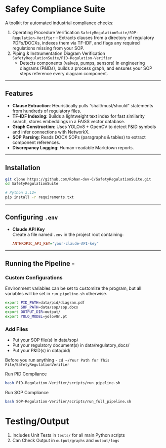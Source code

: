 # Safey Compliance Suite

A toolkit for automated industrial compliance checks:

1. Operating Procedure Verification `SafetyRegulationSuite/SOP-Regulation-Verifier`
   – Extracts clauses from a directory of regulatory PDFs/DOCXs, indexes them via TF-IDF, and flags any required regulations missing from your SOP.
3. Piping & Instrumentation Diagram Verification `SafetyRegulationSuite/PID-Regulation-Verifier`
   - Detects components (valves, pumps, sensors) in engineering diagrams (P&IDs), builds a process graph, and ensures your SOP steps reference every diagram component.

---

## Features

- **Clause Extraction**: Heuristically pulls “shall/must/should” statements from hundreds of regulatory files.  
- **TF-IDF Indexing**: Builds a lightweight text index for fast similarity search, stores embeddings in a FAISS vector database.  
- **Graph Construction**: Uses YOLOv8 + OpenCV to detect P&ID symbols and infer connections with NetworkX.  
- **SOP Parsing**: Reads DOCX SOPs (paragraphs & tables) to extract component references.  
- **Discrepancy Logging**: Human-readable Markdown reports.  

---

## Installation

```bash
git clone https://github.com/Rohan-dev-C/SafetyRegulationSuite.git
cd SafetyRegulationSuite

# Python 3.12+
pip install -r requirements.txt
```
---
## Configuring `.env`

- **Claude API Key**  
  Create a file named `.env` in the project root containing:  
  ```ini
  ANTHROPIC_API_KEY="your-claude-API-key"

--- 
## Running the Pipeline - 

### Custom Configurations

Environment variables can be set to customize the program, but all variables will be set in `run_pipeline.sh` otherwise.
```bash
export PID_PATH=data/pid/diagram.pdf
export SOP_PATH=data/sop/sop.docx
export OUTPUT_DIR=output/
export YOLO_MODEL=yolov8n.pt
```

### Add Files
  - Put your SOP file(s) in data/sop/
  - Put your regulatory document(s) in data/regulatory_docs/
  - Put your P&ID(s) in data/pid/

Before you run anything - `cd ~/Your Path for This File/SafetyRegulationVerifier`

Run PID Compliance 

```bash
bash PID-Regulation-Verifier/scripts/run_pipeline.sh
```

Run SOP Compliance
```bash
bash SOP-Regulation-Verifier/scripts/run_full_pipeline.sh
```

# Testing/Output

1. Includes Unit Tests in `tests/` for all main Python scripts
2. Can Check Output in `output/graphs` and `output/logs`




